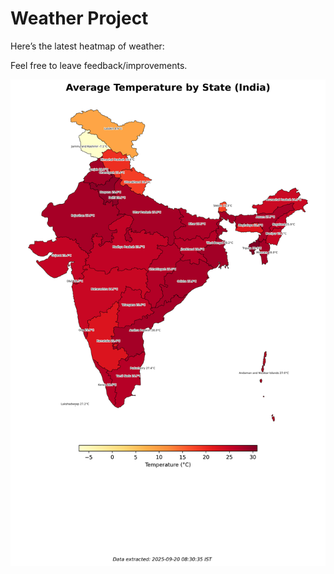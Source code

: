 # Weather Project

Here’s the latest heatmap of weather:

Feel free to leave feedback/improvements.

![India Heatmap](docs/assets/india_heatmap.png?v=CE18D5)
